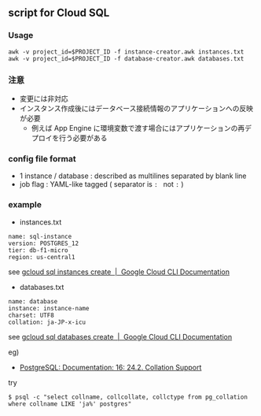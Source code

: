 ## script for Cloud SQL

### Usage

```
awk -v project_id=$PROJECT_ID -f instance-creator.awk instances.txt
awk -v project_id=$PROJECT_ID -f database-creator.awk databases.txt
```

### 注意

 * 変更には非対応
 * インスタンス作成後にはデータベース接続情報のアプリケーションへの反映が必要
    * 例えば App Engine に環境変数で渡す場合にはアプリケーションの再デプロイを行う必要がある

### config file format

 * 1 instance / database : described as multilines separated by blank line
 * job flag : YAML-like tagged ( separator is `: ` not `:` )

### example

 * instances.txt
```
name: sql-instance
version: POSTGRES_12
tier: db-f1-micro
region: us-central1
```

see [gcloud sql instances create  \|  Google Cloud CLI Documentation](https://cloud.google.com/sdk/gcloud/reference/sql/instances/create)

 * databases.txt
```
name: database
instance: instance-name
charset: UTF8
collation: ja-JP-x-icu
```

see [gcloud sql databases create  \|  Google Cloud CLI Documentation](https://cloud.google.com/sdk/gcloud/reference/sql/databases/create)

eg)

 * [PostgreSQL: Documentation: 16: 24\.2\. Collation Support](https://www.postgresql.org/docs/current/collation.html)

try

```
$ psql -c "select collname, collcollate, collctype from pg_collation where collname LIKE 'ja%' postgres"
```
